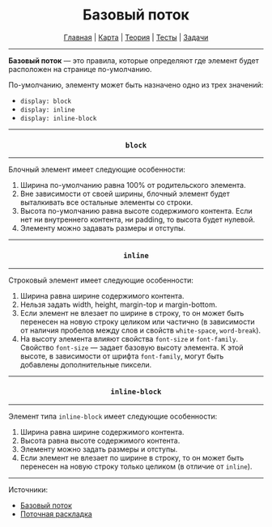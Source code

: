 <div align="center">

# Базовый поток

[Главная](https://github.com/dollaween/junior-roadmap/)
|
[Карта](/roadmap/README.md)
|
[Теория](/theory/README.md)
|
[Тесты](/tests/README.md)
|
[Задачи](/tasks/README.md)

</div>

---

**Базовый поток** — это правила, которые определяют где элемент будет расположен на странице по-умолчанию.

По-умолчанию, элементу может быть назначено одно из трех значений:
* `display: block`
* `display: inline`
* `display: inline-block`

---

<div align="center">

### `block`

</div>

---

Блочный элемент имеет следующие особенности:
1. Ширина по-умолчанию равна 100% от родительского элемента.
2. Вне зависимости от своей ширины, блочный элемент будет выталкивать все остальные элементы со строки.
3. Высота по-умолчанию равна высоте содержимого контента. Если нет ни внутреннего контента, ни padding, то высота будет нулевой.
4. Элементу можно задавать размеры и отступы.

---

<div align="center">

### `inline`

</div>

---

Строковый элемент имеет следующие особенности:
1. Ширина равна ширине содержимого контента.
2. Нельзя задать width, height, margin-top и margin-bottom.
3. Если элемент не влезает по ширине в строку, то он может быть перенесен на новую строку целиком или частично (в зависимости от наличия пробелов между слов и свойств `white-space`, `word-break`).
4. На высоту элемента влияют свойства `font-size` и `font-family`. Свойство `font-size` — задает базовую высоту элемента. К этой высоте, в зависимости от шрифта `font-family`, могут быть добавлены дополнительные пиксели.

---

<div align="center">

### `inline-block`

</div>

---

Элемент типа `inline-block` имеет следующие особенности:
1. Ширина равна ширине содержимого контента.
2. Высота равна высоте содержимого контента.
3. Элементу можно задать размеры и отступы.
4. Если элемент не влезает по ширине в строку, то он может быть перенесен на новую строку только целиком (в отличие от `inline`).

---

Источники:
* [Базовый поток](https://developer.mozilla.org/ru/docs/Learn/CSS/CSS_layout/Normal_Flow)
* [Поточная раскладка](https://developer.mozilla.org/ru/docs/Web/CSS/CSS_Flow_Layout)
